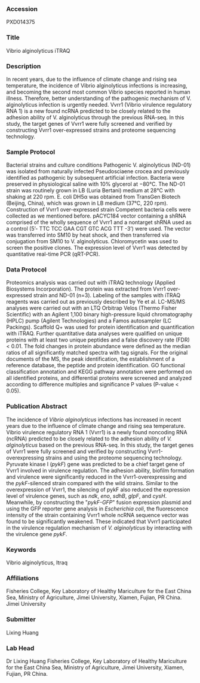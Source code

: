 ### Accession
PXD014375

### Title
Vibrio alginolyticus iTRAQ

### Description
In recent years, due to the influence of climate change and rising sea temperature, the incidence of Vibrio alginolyticus infections is increasing, and becoming the second most common Vibrio species reported in human illness. Therefore, better understanding of the pathogenic mechanism of V. alginolyticus infection is urgently needed. Vvrr1 (Vibrio virulence regulatory RNA 1) is a new found ncRNA predicted to be closely related to the adhesion ability of V. alginolyticus through the previous RNA-seq. In this study, the target genes of Vvrr1 were fully screened and verified by constructing Vvrr1 over-expressed strains and proteome sequencing technology.

### Sample Protocol
Bacterial strains and culture conditions Pathogenic V. alginolyticus (ND-01) was isolated from naturally infected Pseudosciaene crocea and previously identified as pathogenic by subsequent artificial infection. Bacteria were preserved in physiological saline with 10% glycerol at −80°C. The ND-01 strain was routinely grown in LB (Luria Bertani) medium at 28℃ with shaking at 220 rpm. E. coli DH5α was obtained from TransGen Biotech (Beijing, China), which was grown in LB medium (37℃, 220 rpm). Construction of Vvrr1 over-expressed strain  Competent bacteria cells were collected as we mentioned before. pACYC184 vector containing a shRNA comprised of the wholly sequence of Vvrr1 and a nontarget shRNA used as a control (5’- TTC TCC GAA CGT GTC ACG TTT -3’) were used. The vector was transferred into SM10 by heat shock, and then transferred via conjugation from SM10 to V. alginolyticus. Chloromycetin was used to screen the positive clones. The expression level of Vvrr1 was detected by quantitative real-time PCR (qRT-PCR).

### Data Protocol
Proteomics analysis was carried out with iTRAQ technology (Applied Biosystems Incorporation). The protein was extracted from Vvrr1 over-expressed strain and ND-01 (n=3). Labeling of the samples with iTRAQ reagents was carried out as previously described by Ye et al. LC-MS/MS analyses were carried out with an LTQ Orbitrap Velos (Thermo Fisher Scientific) with an Agilent 1,100 binary high-pressure liquid chromatography (HPLC) pump (Agilent Technologies) and a Famos autosampler (LC Packings). Scaffold Q+ was used for protein identification and quantification with iTRAQ. Further quantitative data analyses were qualified on unique proteins with at least two unique peptides and a false discovery rate (FDR) < 0.01. The fold changes in protein abundance were defined as the median ratios of all significantly matched spectra with tag signals. For the original documents of the MS, the peak identification, the establishment of a reference database, the peptide and protein identification. GO functional classification annotation and KEGG pathway annotation were performed on all identified proteins, and differential proteins were screened and analyzed according to difference multiples and significance P values (P-value < 0.05).

### Publication Abstract
The incidence of <i>Vibrio alginolyticus</i> infections has increased in recent years due to the influence of climate change and rising sea temperature. Vibrio virulence regulatory RNA 1 (Vvrr1) is a newly found noncoding RNA (ncRNA) predicted to be closely related to the adhesion ability of <i>V. alginolyticus</i> based on the previous RNA-seq. In this study, the target genes of Vvrr1 were fully screened and verified by constructing Vvrr1-overexpressing strains and using the proteome sequencing technology. Pyruvate kinase I (<i>pykF</i>) gene was predicted to be a chief target gene of Vvrr1 involved in virulence regulation. The adhesion ability, biofilm formation and virulence were significantly reduced in the Vvrr1-overexpressing and the <i>pykF</i>-silenced strain compared with the wild strains. Similar to the overexpression of Vvrr1, the silencing of pykF also reduced the expression level of virulence genes, such as <i>ndk</i>, <i>eno</i>, <i>sdhB</i>, <i>glpF</i>, and <i>cysH</i>. Meanwhile, by constructing the "<i>pykF-GFP</i>" fusion expression plasmid and using the GFP reporter gene analysis in <i>Escherichia coli</i>, the fluorescence intensity of the strain containing Vvrr1 whole ncRNA sequence vector was found to be significantly weakened. These indicated that Vvrr1 participated in the virulence regulation mechanism of <i>V. alginolyticus</i> by interacting with the virulence gene <i>pykF</i>.

### Keywords
Vibrio alginolyticus, Itraq

### Affiliations
Fisheries College, Key Laboratory of Healthy Mariculture for the East China Sea, Ministry of Agriculture, Jimei University, Xiamen, Fujian, PR China.
Jimei University

### Submitter
Lixing Huang

### Lab Head
Dr Lixing Huang
Fisheries College, Key Laboratory of Healthy Mariculture for the East China Sea, Ministry of Agriculture, Jimei University, Xiamen, Fujian, PR China.


